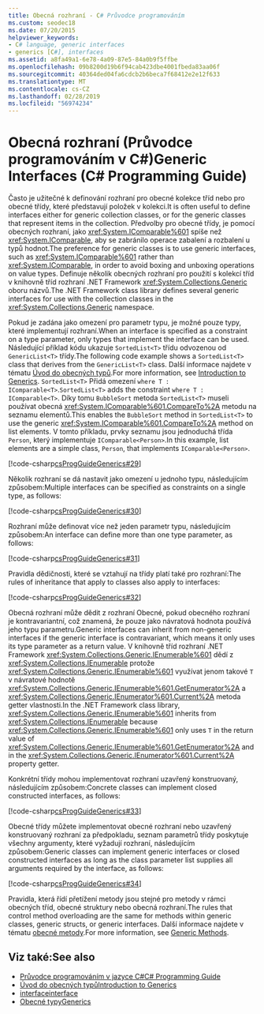 ```yaml
---
title: Obecná rozhraní - C# Průvodce programováním
ms.custom: seodec18
ms.date: 07/20/2015
helpviewer_keywords:
- C# language, generic interfaces
- generics [C#], interfaces
ms.assetid: a8fa49a1-6e78-4a09-87e5-84a0b9f5ffbe
ms.openlocfilehash: 09b8200d19b6f94cab423dbe4001fbeda83aa06f
ms.sourcegitcommit: 40364ded04fa6cdcb2b6beca7f68412e2e12f633
ms.translationtype: MT
ms.contentlocale: cs-CZ
ms.lasthandoff: 02/28/2019
ms.locfileid: "56974234"
---
```

# <a name="generic-interfaces-c-programming-guide"></a><span data-ttu-id="b98e9-102">Obecná rozhraní (Průvodce programováním v C#)</span><span class="sxs-lookup"><span data-stu-id="b98e9-102">Generic Interfaces (C# Programming Guide)</span></span>
<span data-ttu-id="b98e9-103">Často je užitečné k definování rozhraní pro obecné kolekce tříd nebo pro obecné třídy, které představují položek v kolekci.</span><span class="sxs-lookup"><span data-stu-id="b98e9-103">It is often useful to define interfaces either for generic collection classes, or for the generic classes that represent items in the collection.</span></span> <span data-ttu-id="b98e9-104">Předvolby pro obecné třídy, je pomocí obecných rozhraní, jako <xref:System.IComparable%601> spíše než <xref:System.IComparable>, aby se zabránilo operace zabalení a rozbalení u typů hodnot.</span><span class="sxs-lookup"><span data-stu-id="b98e9-104">The preference for generic classes is to use generic interfaces, such as <xref:System.IComparable%601> rather than <xref:System.IComparable>, in order to avoid boxing and unboxing operations on value types.</span></span> <span data-ttu-id="b98e9-105">Definuje několik obecných rozhraní pro použití s kolekcí tříd v knihovně tříd rozhraní .NET Framework <xref:System.Collections.Generic> oboru názvů.</span><span class="sxs-lookup"><span data-stu-id="b98e9-105">The .NET Framework class library defines several generic interfaces for use with the collection classes in the <xref:System.Collections.Generic> namespace.</span></span>  
  
 <span data-ttu-id="b98e9-106">Pokud je zadána jako omezení pro parametr typu, je možné pouze typy, které implementují rozhraní.</span><span class="sxs-lookup"><span data-stu-id="b98e9-106">When an interface is specified as a constraint on a type parameter, only types that implement the interface can be used.</span></span> <span data-ttu-id="b98e9-107">Následující příklad kódu ukazuje `SortedList<T>` třídu odvozenou od `GenericList<T>` třídy.</span><span class="sxs-lookup"><span data-stu-id="b98e9-107">The following code example shows a `SortedList<T>` class that derives from the `GenericList<T>` class.</span></span> <span data-ttu-id="b98e9-108">Další informace najdete v tématu [Úvod do obecných typů](../../../csharp/programming-guide/generics/introduction-to-generics.md).</span><span class="sxs-lookup"><span data-stu-id="b98e9-108">For more information, see [Introduction to Generics](../../../csharp/programming-guide/generics/introduction-to-generics.md).</span></span> <span data-ttu-id="b98e9-109">`SortedList<T>` Přidá omezení `where T : IComparable<T>`.</span><span class="sxs-lookup"><span data-stu-id="b98e9-109">`SortedList<T>` adds the constraint `where T : IComparable<T>`.</span></span> <span data-ttu-id="b98e9-110">Díky tomu `BubbleSort` metoda `SortedList<T>` museli používat obecná <xref:System.IComparable%601.CompareTo%2A> metodu na seznamu elementů.</span><span class="sxs-lookup"><span data-stu-id="b98e9-110">This enables the `BubbleSort` method in `SortedList<T>` to use the generic <xref:System.IComparable%601.CompareTo%2A> method on list elements.</span></span> <span data-ttu-id="b98e9-111">V tomto příkladu, prvky seznamu jsou jednoduchá třída `Person`, který implementuje `IComparable<Person>`.</span><span class="sxs-lookup"><span data-stu-id="b98e9-111">In this example, list elements are a simple class, `Person`, that implements `IComparable<Person>`.</span></span>  
  
 [!code-csharp[csProgGuideGenerics#29](~/samples/snippets/csharp/VS_Snippets_VBCSharp/csProgGuideGenerics/CS/Generics2.cs#29)]  
  
 <span data-ttu-id="b98e9-112">Několik rozhraní se dá nastavit jako omezení u jednoho typu, následujícím způsobem:</span><span class="sxs-lookup"><span data-stu-id="b98e9-112">Multiple interfaces can be specified as constraints on a single type, as follows:</span></span>  
  
 [!code-csharp[csProgGuideGenerics#30](~/samples/snippets/csharp/VS_Snippets_VBCSharp/csProgGuideGenerics/CS/Generics.cs#30)]  
  
 <span data-ttu-id="b98e9-113">Rozhraní může definovat více než jeden parametr typu, následujícím způsobem:</span><span class="sxs-lookup"><span data-stu-id="b98e9-113">An interface can define more than one type parameter, as follows:</span></span>  
  
 [!code-csharp[csProgGuideGenerics#31](~/samples/snippets/csharp/VS_Snippets_VBCSharp/csProgGuideGenerics/CS/Generics.cs#31)]  
  
 <span data-ttu-id="b98e9-114">Pravidla dědičnosti, které se vztahují na třídy platí také pro rozhraní:</span><span class="sxs-lookup"><span data-stu-id="b98e9-114">The rules of inheritance that apply to classes also apply to interfaces:</span></span>  
  
 [!code-csharp[csProgGuideGenerics#32](~/samples/snippets/csharp/VS_Snippets_VBCSharp/csProgGuideGenerics/CS/Generics.cs#32)]  
  
 <span data-ttu-id="b98e9-115">Obecná rozhraní může dědit z rozhraní Obecné, pokud obecného rozhraní je kontravariantní, což znamená, že pouze jako návratová hodnota používá jeho typu parametru.</span><span class="sxs-lookup"><span data-stu-id="b98e9-115">Generic interfaces can inherit from non-generic interfaces if the generic interface is contravariant, which means it only uses its type parameter as a return value.</span></span> <span data-ttu-id="b98e9-116">V knihovně tříd rozhraní .NET Framework <xref:System.Collections.Generic.IEnumerable%601> dědí z <xref:System.Collections.IEnumerable> protože <xref:System.Collections.Generic.IEnumerable%601> využívat jenom takové `T` v návratové hodnotě <xref:System.Collections.Generic.IEnumerable%601.GetEnumerator%2A> a <xref:System.Collections.Generic.IEnumerator%601.Current%2A> metoda getter vlastnosti.</span><span class="sxs-lookup"><span data-stu-id="b98e9-116">In the .NET Framework class library, <xref:System.Collections.Generic.IEnumerable%601> inherits from <xref:System.Collections.IEnumerable> because <xref:System.Collections.Generic.IEnumerable%601> only uses `T` in the return value of <xref:System.Collections.Generic.IEnumerable%601.GetEnumerator%2A> and in the <xref:System.Collections.Generic.IEnumerator%601.Current%2A> property getter.</span></span>  
  
 <span data-ttu-id="b98e9-117">Konkrétní třídy mohou implementovat rozhraní uzavřený konstruovaný, následujícím způsobem:</span><span class="sxs-lookup"><span data-stu-id="b98e9-117">Concrete classes can implement closed constructed interfaces, as follows:</span></span>  
  
 [!code-csharp[csProgGuideGenerics#33](~/samples/snippets/csharp/VS_Snippets_VBCSharp/csProgGuideGenerics/CS/Generics.cs#33)]  
  
 <span data-ttu-id="b98e9-118">Obecné třídy můžete implementovat obecné rozhraní nebo uzavřený konstruovaný rozhraní za předpokladu, seznam parametrů třídy poskytuje všechny argumenty, které vyžadují rozhraní, následujícím způsobem:</span><span class="sxs-lookup"><span data-stu-id="b98e9-118">Generic classes can implement generic interfaces or closed constructed interfaces as long as the class parameter list supplies all arguments required by the interface, as follows:</span></span>  
  
 [!code-csharp[csProgGuideGenerics#34](~/samples/snippets/csharp/VS_Snippets_VBCSharp/csProgGuideGenerics/CS/Generics.cs#34)]  
  
 <span data-ttu-id="b98e9-119">Pravidla, která řídí přetížení metody jsou stejné pro metody v rámci obecných tříd, obecné struktury nebo obecná rozhraní.</span><span class="sxs-lookup"><span data-stu-id="b98e9-119">The rules that control method overloading are the same for methods within generic classes, generic structs, or generic interfaces.</span></span> <span data-ttu-id="b98e9-120">Další informace najdete v tématu [obecné metody](../../../csharp/programming-guide/generics/generic-methods.md).</span><span class="sxs-lookup"><span data-stu-id="b98e9-120">For more information, see [Generic Methods](../../../csharp/programming-guide/generics/generic-methods.md).</span></span>  
  
## <a name="see-also"></a><span data-ttu-id="b98e9-121">Viz také:</span><span class="sxs-lookup"><span data-stu-id="b98e9-121">See also</span></span>

- [<span data-ttu-id="b98e9-122">Průvodce programováním v jazyce C#</span><span class="sxs-lookup"><span data-stu-id="b98e9-122">C# Programming Guide</span></span>](../../../csharp/programming-guide/index.md)
- [<span data-ttu-id="b98e9-123">Úvod do obecných typů</span><span class="sxs-lookup"><span data-stu-id="b98e9-123">Introduction to Generics</span></span>](../../../csharp/programming-guide/generics/introduction-to-generics.md)
- [<span data-ttu-id="b98e9-124">interface</span><span class="sxs-lookup"><span data-stu-id="b98e9-124">interface</span></span>](../../../csharp/language-reference/keywords/interface.md)
- [<span data-ttu-id="b98e9-125">Obecné typy</span><span class="sxs-lookup"><span data-stu-id="b98e9-125">Generics</span></span>](~/docs/standard/generics/index.md)
